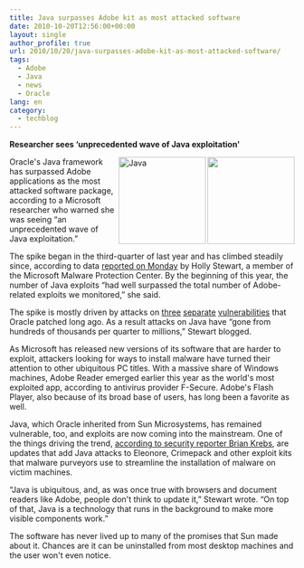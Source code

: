 ```yaml
---
title: Java surpasses Adobe kit as most attacked software
date: 2010-10-20T12:56:00+00:00
layout: single
author_profile: true
url: 2010/10/20/java-surpasses-adobe-kit-as-most-attacked-software/
tags:
  - Adobe
  - Java
  - news
  - Oracle
lang: en
category: 
  - techblog
---
```

**Researcher sees &#8216;unprecedented wave of Java exploitation'**

[<img title="" border="0" alt="" align="right" src="http://lh3.ggpht.com/_vaUVXcmC3OI/TL7f49Q5AOI/AAAAAAAACyQ/_s6wSVnhw1Q/adobe-logo_thumb.jpg?imgmax=800" width="154" height="154" />](http://lh3.ggpht.com/_vaUVXcmC3OI/TL7f21tN5KI/AAAAAAAACyM/Dlv4DusDdXw/s1600-h/adobe-logo%5B2%5D.jpg)[<img title="Java" border="0" alt="Java" align="right" src="http://lh4.ggpht.com/_vaUVXcmC3OI/TL7f786efmI/AAAAAAAACyY/zPde-wdyXqQ/Java_thumb.jpg?imgmax=800" width="154" height="154" />](http://lh5.ggpht.com/_vaUVXcmC3OI/TL7f6JUSFZI/AAAAAAAACyU/tLMWhhYGqSw/s1600-h/Java%5B2%5D.jpg)Oracle's Java framework has surpassed Adobe applications as the most attacked software package, according to a Microsoft researcher who warned she was seeing “an unprecedented wave of Java exploitation.”

The spike began in the third-quarter of last year and has climbed steadily since, according to data [reported on Monday](http://blogs.technet.com/b/mmpc/archive/2010/10/18/have-you-checked-the-java.aspx) by Holly Stewart, a member of the Microsoft Malware Protection Center. By the beginning of this year, the number of Java exploits “had well surpassed the total number of Adobe-related exploits we monitored,” she said.

The spike is mostly driven by attacks on [three](http://web.nvd.nist.gov/view/vuln/detail?vulnId=CVE-2008-5353) [separate](http://web.nvd.nist.gov/view/vuln/detail?vulnId=CVE-2009-3867) [vulnerabilities](http://web.nvd.nist.gov/view/vuln/detail?vulnId=CVE-2010-0094) that Oracle patched long ago. As a result attacks on Java have “gone from hundreds of thousands per quarter to millions,” Stewart blogged.

As Microsoft has released new versions of its software that are harder to exploit, attackers looking for ways to install malware have turned their attention to other ubiquitous PC titles. With a massive share of Windows machines, Adobe Reader emerged earlier this year as the world's most exploited app, according to antivirus provider F-Secure. Adobe's Flash Player, also because of its broad base of users, has long been a favorite as well.

Java, which Oracle inherited from Sun Microsystems, has remained vulnerable, too, and exploits are now coming into the mainstream. One of the things driving the trend, [according to security reporter Brian Krebs](http://krebsonsecurity.com/2010/10/java-a-gift-to-exploit-pack-makers/), are updates that add Java attacks to Eleonore, Crimepack and other exploit kits that malware purveyors use to streamline the installation of malware on victim machines.

“Java is ubiquitous, and, as was once true with browsers and document readers like Adobe, people don't think to update it,” Stewart wrote. “On top of that, Java is a technology that runs in the background to make more visible components work.”

The software has never lived up to many of the promises that Sun made about it. Chances are it can be uninstalled from most desktop machines and the user won't even notice.